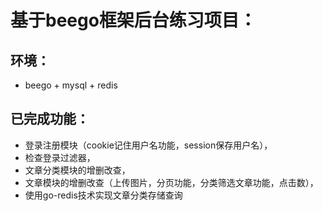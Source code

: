 # 基于beego框架后台练习项目：
## 环境：
- beego + mysql + redis
## 已完成功能：
- 登录注册模块（cookie记住用户名功能，session保存用户名），
- 检查登录过滤器，
- 文章分类模块的增删改查，
- 文章模块的增删改查（上传图片，分页功能，分类筛选文章功能，点击数），
- 使用go-redis技术实现文章分类存储查询

